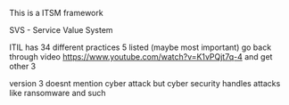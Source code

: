 This is a ITSM framework

SVS - 
Service
Value
System


ITIL has 34 different practices
5 listed (maybe most important)
go back through video 
https://www.youtube.com/watch?v=K1vPQjt7q-4
and get other 3

version 3 doesnt mention cyber attack
but cyber security handles attacks like ransomware and such